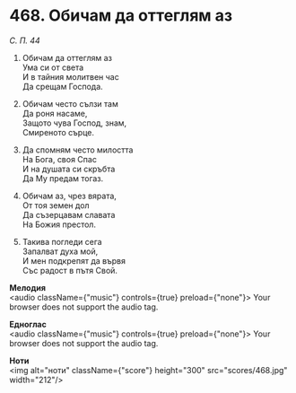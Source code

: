 # 468. Обичам да оттеглям аз  

*С. П. 44*  

1. Обичам да оттеглям аз  
Ума си от света  
И в тайния молитвен час  
Да срещам Господа.  

2. Обичам често сълзи там  
Да роня насаме,  
Защото чува Господ, знам,  
Смиреното сърце.  

3. Да спомням често милостта  
На Бога, своя Спас  
И на душата си скръбта  
Да Му предам тогаз.  

4. Обичам аз, чрез вярата,  
От тоя земен дол  
Да съзерцавам славата  
На Божия престол.  

5. Такива погледи сега  
Запалват духа мой,  
И мен подкрепят да вървя  
Със радост в пътя Свой.  

__Мелодия__  
<audio className={"music"} controls={true} preload={"none"}><source src="mp3/468.mp3" type="audio/mpeg"/>
Your browser does not support the audio tag.
</audio>  

__Едноглас__  
<audio className={"music"} controls={true} preload={"none"}><source src="transp/468.mp3" type="audio/mpeg"/>
Your browser does not support the audio tag.
</audio>  

__Ноти__  
<img alt="ноти" className={"score"} height="300" src="scores/468.jpg" width="212"/>
